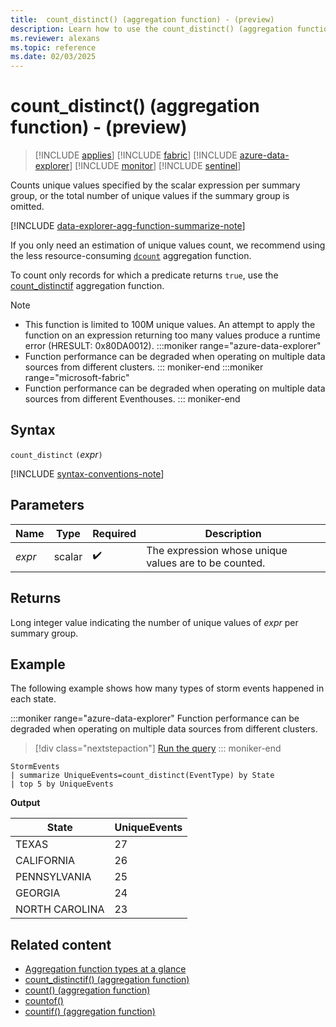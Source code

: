```yaml
---
title:  count_distinct() (aggregation function) - (preview)
description: Learn how to use the count_distinct() (aggregation function) to count unique values specified by a scalar expression per summary group.
ms.reviewer: alexans
ms.topic: reference
ms.date: 02/03/2025
---
```

# count_distinct() (aggregation function) - (preview)

> [!INCLUDE [applies](../includes/applies-to-version/applies.md)] [!INCLUDE [fabric](../includes/applies-to-version/fabric.md)] [!INCLUDE [azure-data-explorer](../includes/applies-to-version/azure-data-explorer.md)] [!INCLUDE [monitor](../includes/applies-to-version/monitor.md)] [!INCLUDE [sentinel](../includes/applies-to-version/sentinel.md)]

Counts unique values specified by the scalar expression per summary group, or the total number of unique values if the summary group is omitted.

[!INCLUDE [data-explorer-agg-function-summarize-note](../includes/agg-function-summarize-note.md)]

If you only need an estimation of unique values count, we recommend using the less resource-consuming [`dcount`](dcount-aggregation-function.md) aggregation function.

To count only records for which a predicate returns `true`, use the [count_distinctif](count-distinctif-aggregation-function.md) aggregation function.

> [!NOTE]
>
> * This function is limited to 100M unique values. An attempt to apply the function on an expression returning too many values produce a runtime error (HRESULT: 0x80DA0012).
:::moniker range="azure-data-explorer"
> * Function performance can be degraded when operating on multiple data sources from different clusters.
::: moniker-end
:::moniker range="microsoft-fabric"
> * Function performance can be degraded when operating on multiple data sources from different Eventhouses.
::: moniker-end

## Syntax

`count_distinct` `(`*expr*`)`

[!INCLUDE [syntax-conventions-note](../includes/syntax-conventions-note.md)]

## Parameters

| Name | Type | Required | Description |
|--|--|--|--|
| *expr*| scalar |  :heavy_check_mark: | The expression whose unique values are to be counted. |

## Returns

Long integer value indicating the number of unique values of *expr* per summary group.

## Example

The following example shows how many types of storm events happened in each state.

:::moniker range="azure-data-explorer"
Function performance can be degraded when operating on multiple data sources from different clusters.

> [!div class="nextstepaction"]
> <a href="https://dataexplorer.azure.com/clusters/help/databases/Samples?query=H4sIAAAAAAAAAwsuyS/KdS1LzSsp5qpRKC7NzU0syqxKVQjNyywsTYVI2Cbnl+aVxKdkFpdk5iWXaIBFQyoLUjUVkioVgksSS1KBekvyCxRMQQLIWgE/wdUFXwAAAA==" target="_blank">Run the query</a>
::: moniker-end

```kusto
StormEvents
| summarize UniqueEvents=count_distinct(EventType) by State
| top 5 by UniqueEvents
```

**Output**

| State                | UniqueEvents  |
| -------------------- | ------------- |
| TEXAS                | 27            |
| CALIFORNIA           | 26            |
| PENNSYLVANIA         | 25            |
| GEORGIA              | 24            |
| NORTH CAROLINA       | 23            |

## Related content

* [Aggregation function types at a glance](aggregation-functions.md)
* [count_distinctif() (aggregation function)](count-distinctif-aggregation-function.md)
* [count() (aggregation function)](count-aggregation-function.md)
* [countof()](countof-function.md)
* [countif() (aggregation function)](countif-aggregation-function.md)